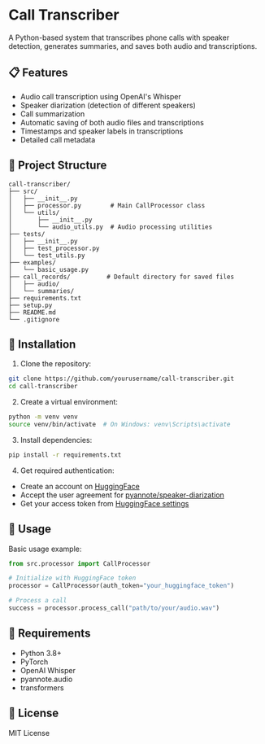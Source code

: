 # Call Transcriber
A Python-based system that transcribes phone calls with speaker detection, generates summaries, and saves both audio and transcriptions.

## 📋 Features
- Audio call transcription using OpenAI's Whisper
- Speaker diarization (detection of different speakers)
- Call summarization
- Automatic saving of both audio files and transcriptions
- Timestamps and speaker labels in transcriptions
- Detailed call metadata

## 🔧 Project Structure
```
call-transcriber/
├── src/
│   ├── __init__.py
│   ├── processor.py        # Main CallProcessor class
│   └── utils/
│       ├── __init__.py
│       └── audio_utils.py  # Audio processing utilities
├── tests/
│   ├── __init__.py
│   ├── test_processor.py
│   └── test_utils.py
├── examples/
│   └── basic_usage.py
├── call_records/          # Default directory for saved files
│   ├── audio/
│   └── summaries/
├── requirements.txt
├── setup.py
├── README.md
└── .gitignore
```

## 🚀 Installation

1. Clone the repository:
```bash
git clone https://github.com/yourusername/call-transcriber.git
cd call-transcriber
```

2. Create a virtual environment:
```bash
python -m venv venv
source venv/bin/activate  # On Windows: venv\Scripts\activate
```

3. Install dependencies:
```bash
pip install -r requirements.txt
```

4. Get required authentication:
- Create an account on [HuggingFace](https://huggingface.co/)
- Accept the user agreement for [pyannote/speaker-diarization](https://huggingface.co/pyannote/speaker-diarization)
- Get your access token from [HuggingFace settings](https://huggingface.co/settings/tokens)

## 📖 Usage

Basic usage example:
```python
from src.processor import CallProcessor

# Initialize with HuggingFace token
processor = CallProcessor(auth_token="your_huggingface_token")

# Process a call
success = processor.process_call("path/to/your/audio.wav")
```

## 🔑 Requirements
- Python 3.8+
- PyTorch
- OpenAI Whisper
- pyannote.audio
- transformers

## 📝 License
MIT License
